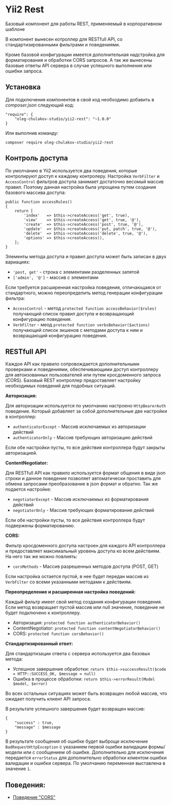 # Yii2 Rest

Базовый компонент для работы REST, применяемый в корпоративном шаблоне

В компонент вынесен котроллер для RESTfull API, cо стандартизированными фильтрами и поведениями.

Кроме базовой конфигурации имеется дополнительная надстройка для форматирования и обработки CORS запросов. А так же вынесены базовые ответы API сервера в случае успешного выполнения или ошибки запроса.

## Установка

Для подключения компонентов в свой код необходимо добавить в _composer.json_ следующий код:
```
"require": {
    "oleg-chulakov-studio/yii2-rest": "~1.0.0"
}
```

Или выполнив команду:
```
composer require oleg-chulakov-studio/yii2-rest
```

## Контроль доступа

По умолчанию в Yii2 используется два поведения, которые контролируют доступ к
каждому контролеру. Настройка `VerbFilter` и `AccessControl` фильтров доступа занимает
достаточно весомый массив правил. Поэтому данная настройка была упрощена путем
создания базового массива доступа:

```
public function accessRules()
{
    return [
        'index'   => $this->createAccess('get', true),
        'view'    => $this->createAccess('get', true, '@'),
        'create'  => $this->createAccess('post', true, '@'),
        'update'  => $this->createAccess('put, patch', true, '@'),
        'delete'  => $this->createAccess('delete', true, '@'),
        'options' => $this->createAccess(),
    ];
}
```

Элементы метода доступа и правил доступа может быть записан в двух вариациях:

- `'post, get'` - строка с элементами разделенных запятой
- `['admin', '@']` - массив с элементами

Если требуется расширенная настройка поведения, отличающаяся от стандартного,
можно переопределить метод генерации конфигурации фильтра:

- `AccessControl` - метод `protected function accessBehavior($rules)` получающий список
правил доступа и возвращающий конфигурацию поведения.
- `VerbFilter` - меод `protected function verbsBehavior($actions)` получающий список
экшенов с методами доступа к ним и возвращающий конфигурацию поведения.

## RESTfull API

Каждое API как правило сопровождается дополнительными проверками и поведениями,
обеспечивающими доступ контроллеру для автоизованных пользователей или путем
кросдоменного запроса (CORS). Базовый REST контроллер предоставляет настройку
необходимых поведений для подобных ситуаций.

**Авторизация:**

Для авторизации используется по умолчанию настроено `HttpBearerAuth` поведение.
Который добавляет за собой дополнительные две настройки в контроллер:

- `authenticatorExcept` - Массив исключаемых из авторизации действий
- `authenticatorOnly` - Массив требующих авторизацию действий

Если обе настройки пусты, то все действия контроллера будут закрыты авторизацией.

**ContentNegotiator:**

Для RESTfull API как правило используется формат общения в виде json строки
и данное поведение позволяет автоматически проставить для обмена запросами
преобразование в json формат и обратно. Так же подается настройке:

- `negotiatorExcept` - Массив исключаемых из форматирования действий
- `negotiatorOnly` - Массив требующих форматирование действий

Если обе настройки пусты, то все действия контроллера будут подвержены форматированию.

**CORS:**

Фильтр кросдоменного доступа настроен для каждого API контроллера и предоставляет
максимальный уровень доступа ко всем действиям. На него так же можно повлиять:

- `corsMethods` - Массив разрешенных методов доступа (POST, GET)

Если настройка остается пустой, в нее будет передан массив из `VerbFilter` со всеми
указанными методами к действиям.

**Переопределение и расширенная настройка поведений:**

Каждый фильтр имеет свой метод создания конфигурации поведения. Если метод
возвращает пустой массив или null значение, поведение не будет подключено
к контроллеру.

- Авторизация: `protected function authenticatorBehavior()`
- ContentNegotiator: `protected function contentNegotiatorBehavior()`
- CORS: `protected function corsBehavior()`

**Стандартизированный ответ:**

Для стандартизации ответа с сервера используется два базовых метода:

- Успешное завершение обработки: `return $this->successResult($code = HTTP::SUCCESS_OK, $message = null)`
- Ошибка в процессе обработки: `return $this->errorResult(Model $model, $error)`

Во всех остальных ситуациях может быть возвращен любой массив, что ожидает получить
клиент API запроса.

В результате успешного завершения будет возвращен массив:
```
{
    "success" : true,
    "message" : $message
}
```

В результате сообщения об ошибке будет выброще исключение `BadRequestHttpException`
с указанием первой ошибки валидации формы/модели или с сообщением об ошибке.
Дополнительно для исключения передается `errorStatus` для дополнительно обработки
клиентом ошибки валидации и ошибки сервера. По умолчанию переменная выставлена 
в значение `1`.

Поведения:
----------
- [Поведение "CORS"](docs/behavior-CORS.md)
